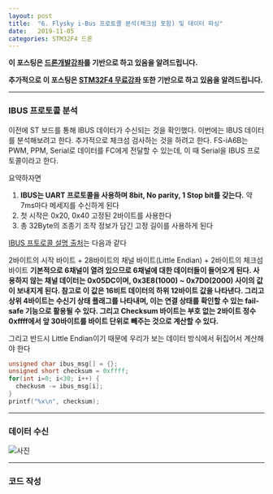 ```yaml
---
layout: post
title:  "6. Flysky i-Bus 프로토콜 분석(체크섬 포함) 및 데이터 파싱"
date:   2019-11-05
categories: STM32F4 드론
---
```


__이 포스팅은 [드론개발강좌](https://www.inflearn.com/course/STM32CubelDE-STM32F4%EB%93%9C%EB%A1%A0-%EA%B0%9C%EB%B0%9C#)를 기반으로 하고 있음을 알려드립니다.__

__추가적으로 이 포스팅은 [STM32F4 무료강좌](https://www.inflearn.com/course/stm32f4/dashboard) 또한 기반으로 하고 있음을 알려드립니다.__

---
### IBUS 프로토콜 분석

이전에 ST 보드를 통해 IBUS 데이터가 수신되는 것을 확인했다. 이번에는 IBUS 데이터를 분석해보려고 한다. 추가적으로 체크섬 검사하는 것을 하려고 한다. FS-iA6B는 PWM, PPM, Serial로 데이터를 FC에게 전달할 수 있는데, 이 때 Serial을 IBUS 프로토콜이라고 한다.

요약하자면
1. __IBUS는 UART 프로토콜을 사용하며 8bit, No parity, 1 Stop bit를 갖는다.__ 약 7ms마다 메세지를 수신하게 된다
2. 첫 시작은 0x20, 0x40 고정된 2바이트를 사용한다
3. 총 32Byte의 조종기 조작 정보가 담긴 고정 길이를 사용하게 된다

[IBUS 프토로콜 설명 출처](http://blog.dsp.id.au/posts/2017/10/22/flysky-ibus-protocol/)는 다음과 같다

2바이트의 시작 바이트 + 28바이트의 채널 바이트(Little Endian) + 2바이트의 체크섬 바이트
__기본적으로 6채널이 열려 있으므로 6채널에 대한 데이터들이 들어오게 된다. 사용하지 않는 채널 데이터는 0x05DC이며, 0x3E8(1000) ~ 0x7D0(2000) 사이의 값이 보내지게 된다. 참고로 이 값은 16비트 데이터의 하위 12바이트 값을 나타낸다. 그리고 상위 4바이트는 수신기 상태 플래그를 나타내며, 이는 연결 상태를 확인할 수 있는 fail-safe 기능으로 활용될 수 있다. 그리고 Checksum 바이트는 부호 없는 2바이트 정수 0xffff에서 앞 30바이트를 바이트 단위로 빼주는 것으로 계산할 수 있다.__

그리고 반드시 Little Endian이기 때문에 우리가 보는 데이터 방식에서 뒤집어서 계산해야 한다

```cpp
unsigned char ibus_msg[] = {};
unsigned short checksum = 0xffff;
for(int i=0; i<30; i++) {
  checkusm -= ibus_msg[i];
}
printf("%x\n", checksum);
```

---
### 데이터 수신

![사진]()

---
### 코드 작성
